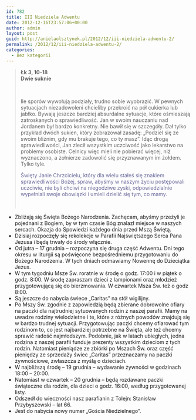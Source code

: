 ```yaml
---
id: 782
title: III Niedziela Adwentu
date: 2012-12-16T23:57:06+00:00
author: admin
layout: post
guid: http://anielaolsztynek.pl/2012/12/iii-niedziela-adwentu-2/
permalink: /2012/12/iii-niedziela-adwentu-2/
categories:
  - Bez kategorii
---
```

> **Łk 3, 10-18**  
> **Dwie suknie**
> 
> _<span style="color: #666699;"><br /> </span>_
> 
> Ile sporów wywołują podziały, trudno sobie wyobrazić. W pewnych sytuacjach niezadowoleni chcieliby przekroić na pół cukierka lub jabłko. Bywają jeszcze bardziej absurdalne sytuacje, które ośmieszają zatroskanych o sprawiedliwość. Jan w swoim nauczaniu nad Jordanem był bardzo konkretny. Nie bawił się w szczegóły. Dał tylko przykład dwóch sukien, który zobrazował zasadę: &#8222;Podziel się ze swoim bliźnim, gdy mu brakuje tego, co ty masz&#8221;. Idąc drogą sprawiedliwości, Jan zlecił wszystkim uczciwość jako lekarstwo na problemy osobiste. Celnicy więc mieli nie pobierać więcej, niż wyznaczono, a żołnierze zadowolić się przyznawanym im żołdem. Tylko tyle.
> 
> <span style="color: #666699;">Święty Janie Chrzcicielu, który dla wielu stałeś się znakiem sprawiedliwości Bożej, spraw, abyśmy w naszym życiu postępowali uczciwie, nie byli chciwi na niegodziwe zyski, odpowiedzialnie wypełniali swoje obowiązki i umieli dzielić się tym, co mamy.</span>
> 
> <span style="color: #666699;"><br /> </span>

  * Zbliżają się Święta Bożego Narodzenia. Zachęcam, abyśmy przeżyli je pojednani z Bogiem, by w tym czasie Bóg znalazł miejsce w naszych sercach. Okazja do Spowiedzi każdego dnia przed Mszą Świętą.
  * Dzisiaj rozpoczęły się rekolekcje w Parafii Najświętszego Serca Pana Jezusa i będą trwały do środy włącznie.
  * Od jutra &#8211; 17 grudnia &#8211; rozpoczyna się druga część Adwentu. Dni tego okresu w liturgii są poświęcone bezpośredniemu przygotowaniu do Bożego Narodzenia. W tych dniach odmawiamy Nowennę do Dzieciątka Jezus.
  * W tym tygodniu Msze Św. roratnie w środę o godz. 17:00 i w piątek o godz. 8:00. W środę zapraszam dzieci z lampionami oraz młodzież przygotowującą się do bierzmowania. W czwartek Msza Św. też o godz 8:00.
  * Są jeszcze do nabycia świece &#8222;Caritas&#8221; na stół wigilijny.
  * Po Mszy Św. zgodnie z zapowiedzią będą zbierane dobrowolne ofiary na paczki dla najtrudniej sytuowanych rodzin z naszej parafii. Mamy na uwadze rodziny wielodzietne i te, które z różnych powodów znajdują się w bardzo trudnej sytuacji. Przygotowując paczki chcemy ofiarować tym rodzinom to, co jest najbardziej potrzebne na Święta, ale też chcemy sprawić radość najmłodszym. Podobnie, jak w latach ubiegłych, jedna rodzina z naszej parafii funduje prezenty wszystkim dzieciom z tych rodzin. Natomiast pieniądze ze zbiórki po Mszach Św. oraz część pieniędzy ze sprzedaży świec &#8222;Caritas&#8221; przeznaczamy na paczki żywnościowe, zwłaszcza z myślą o dzieciach.
  * W najbliższą środę &#8211; 19 grudnia &#8211; wydawanie żywności w godzinach 18:00 &#8211; 20:00.
  * Natomiast w czwartek &#8211; 20 grudnia &#8211; będą rozdawane paczki świąteczne dla rodzin, dla dzieci o godz. 16:00, według przygotowanej listy.
  * Odszedł do wieczności nasz parafianin z Tolejn: Stanisław Przybyszewski &#8211; lat 66.
  * Jest do nabycia nowy numer &#8222;Gościa Niedzielnego&#8221;.